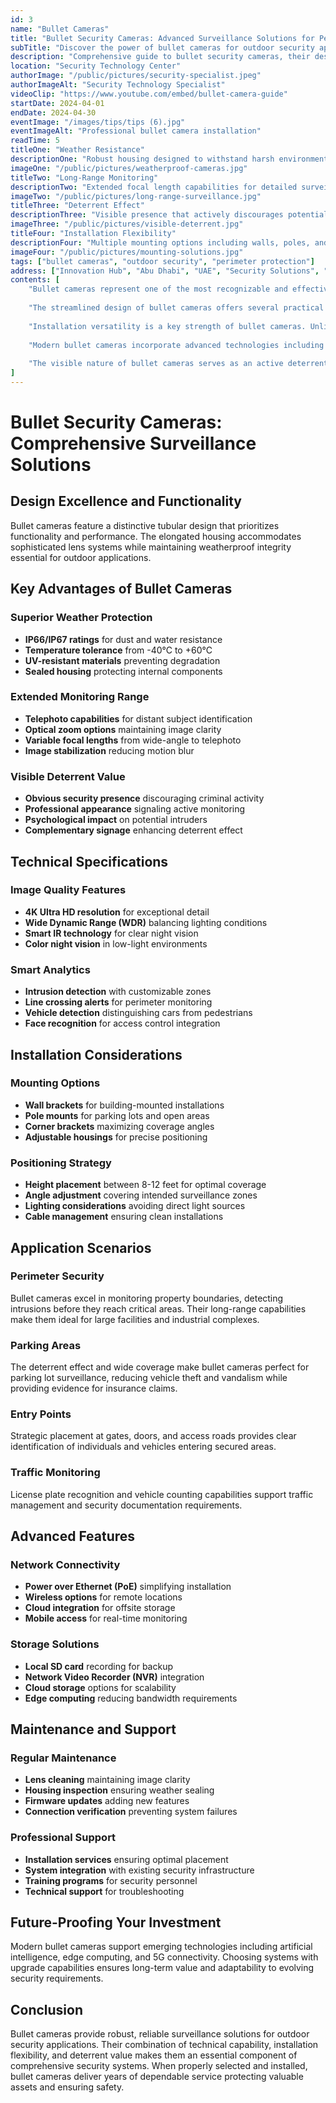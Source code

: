```yaml
---
id: 3
name: "Bullet Cameras"
title: "Bullet Security Cameras: Advanced Surveillance Solutions for Perimeter Protection"
subTitle: "Discover the power of bullet cameras for outdoor security applications and long-range monitoring"
description: "Comprehensive guide to bullet security cameras, their design advantages, installation best practices, and optimal use cases for effective perimeter surveillance and deterrent security solutions."
location: "Security Technology Center"
authorImage: "/public/pictures/security-specialist.jpeg"
authorImageAlt: "Security Technology Specialist"
videoClip: "https://www.youtube.com/embed/bullet-camera-guide"
startDate: 2024-04-01
endDate: 2024-04-30
eventImage: "/images/tips/tips (6).jpg"
eventImageAlt: "Professional bullet camera installation"
readTime: 5
titleOne: "Weather Resistance"
descriptionOne: "Robust housing designed to withstand harsh environmental conditions and outdoor elements"
imageOne: "/public/pictures/weatherproof-cameras.jpg"
titleTwo: "Long-Range Monitoring"
descriptionTwo: "Extended focal length capabilities for detailed surveillance across large distances"
imageTwo: "/public/pictures/long-range-surveillance.jpg"
titleThree: "Deterrent Effect"
descriptionThree: "Visible presence that actively discourages potential security threats and intrusions"
imageThree: "/public/pictures/visible-deterrent.jpg"
titleFour: "Installation Flexibility"
descriptionFour: "Multiple mounting options including walls, poles, and adjustable brackets for optimal positioning"
imageFour: "/public/pictures/mounting-solutions.jpg"
tags: ["bullet cameras", "outdoor security", "perimeter protection"]
address: ["Innovation Hub", "Abu Dhabi", "UAE", "Security Solutions", "AE"]
contents: [
    "Bullet cameras represent one of the most recognizable and effective forms of security surveillance technology. Their distinctive cylindrical design and forward-facing lens configuration make them immediately identifiable as security devices, providing both surveillance capability and psychological deterrence.",
    
    "The streamlined design of bullet cameras offers several practical advantages for outdoor security applications. Their elongated housing accommodates longer focal length lenses, enabling detailed monitoring of distant areas. The weatherproof construction ensures reliable operation in various environmental conditions, from intense heat to heavy rainfall.",
    
    "Installation versatility is a key strength of bullet cameras. Unlike dome cameras that require overhead mounting, bullet cameras can be positioned on walls, poles, or specialized brackets at various angles. This flexibility allows security professionals to optimize camera placement for maximum coverage and effectiveness.",
    
    "Modern bullet cameras incorporate advanced technologies including infrared illumination for night vision, motion detection algorithms, and high-definition recording capabilities. Many models feature varifocal lenses that allow zoom adjustment without compromising image quality, providing adaptability for different surveillance scenarios.",
    
    "The visible nature of bullet cameras serves as an active deterrent to potential intruders. Unlike covert surveillance systems, the obvious presence of bullet cameras signals that an area is under active monitoring, often preventing security incidents before they occur. This deterrent effect is particularly valuable for perimeter security and entry point monitoring."
]
---
```


# Bullet Security Cameras: Comprehensive Surveillance Solutions

## Design Excellence and Functionality

Bullet cameras feature a distinctive tubular design that prioritizes functionality and performance. The elongated housing accommodates sophisticated lens systems while maintaining weatherproof integrity essential for outdoor applications.

## Key Advantages of Bullet Cameras

### Superior Weather Protection
- **IP66/IP67 ratings** for dust and water resistance
- **Temperature tolerance** from -40°C to +60°C
- **UV-resistant materials** preventing degradation
- **Sealed housing** protecting internal components

### Extended Monitoring Range
- **Telephoto capabilities** for distant subject identification
- **Optical zoom options** maintaining image clarity
- **Variable focal lengths** from wide-angle to telephoto
- **Image stabilization** reducing motion blur

### Visible Deterrent Value
- **Obvious security presence** discouraging criminal activity
- **Professional appearance** signaling active monitoring
- **Psychological impact** on potential intruders
- **Complementary signage** enhancing deterrent effect

## Technical Specifications

### Image Quality Features
- **4K Ultra HD resolution** for exceptional detail
- **Wide Dynamic Range (WDR)** balancing lighting conditions
- **Smart IR technology** for clear night vision
- **Color night vision** in low-light environments

### Smart Analytics
- **Intrusion detection** with customizable zones
- **Line crossing alerts** for perimeter monitoring
- **Vehicle detection** distinguishing cars from pedestrians
- **Face recognition** for access control integration

## Installation Considerations

### Mounting Options
- **Wall brackets** for building-mounted installations
- **Pole mounts** for parking lots and open areas
- **Corner brackets** maximizing coverage angles
- **Adjustable housings** for precise positioning

### Positioning Strategy
- **Height placement** between 8-12 feet for optimal coverage
- **Angle adjustment** covering intended surveillance zones
- **Lighting considerations** avoiding direct light sources
- **Cable management** ensuring clean installations

## Application Scenarios

### Perimeter Security
Bullet cameras excel in monitoring property boundaries, detecting intrusions before they reach critical areas. Their long-range capabilities make them ideal for large facilities and industrial complexes.

### Parking Areas
The deterrent effect and wide coverage make bullet cameras perfect for parking lot surveillance, reducing vehicle theft and vandalism while providing evidence for insurance claims.

### Entry Points
Strategic placement at gates, doors, and access roads provides clear identification of individuals and vehicles entering secured areas.

### Traffic Monitoring
License plate recognition and vehicle counting capabilities support traffic management and security documentation requirements.

## Advanced Features

### Network Connectivity
- **Power over Ethernet (PoE)** simplifying installation
- **Wireless options** for remote locations
- **Cloud integration** for offsite storage
- **Mobile access** for real-time monitoring

### Storage Solutions
- **Local SD card** recording for backup
- **Network Video Recorder (NVR)** integration
- **Cloud storage** options for scalability
- **Edge computing** reducing bandwidth requirements

## Maintenance and Support

### Regular Maintenance
- **Lens cleaning** maintaining image clarity
- **Housing inspection** ensuring weather sealing
- **Firmware updates** adding new features
- **Connection verification** preventing system failures

### Professional Support
- **Installation services** ensuring optimal placement
- **System integration** with existing security infrastructure
- **Training programs** for security personnel
- **Technical support** for troubleshooting

## Future-Proofing Your Investment

Modern bullet cameras support emerging technologies including artificial intelligence, edge computing, and 5G connectivity. Choosing systems with upgrade capabilities ensures long-term value and adaptability to evolving security requirements.

## Conclusion

Bullet cameras provide robust, reliable surveillance solutions for outdoor security applications. Their combination of technical capability, installation flexibility, and deterrent value makes them an essential component of comprehensive security systems. When properly selected and installed, bullet cameras deliver years of dependable service protecting valuable assets and ensuring safety.
